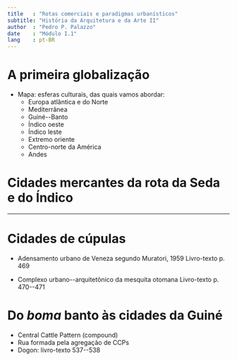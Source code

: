 ```yaml
---
title   : "Rotas comerciais e paradigmas urbanísticos"
subtitle: "História da Arquitetura e da Arte II"
author  : "Pedro P. Palazzo"
date    : "Módulo I.1"
lang    : pt-BR
---
```


A primeira globalização
=======================

- Mapa: esferas culturais, das quais vamos abordar:
  - Europa atlântica e do Norte
  - Mediterrânea
  - Guiné--Banto
  - Índico oeste
  - Índico leste
  - Extremo oriente
  - Centro-norte da América
  - Andes

Cidades mercantes da rota da Seda e do Índico
=============================================

* * * *

Cidades de cúpulas
==================

- Adensamento urbano de Veneza segundo Muratori, 1959
  Livro-texto p. 469

- Complexo urbano--arquitetônico da mesquita otomana
  Livro-texto p. 470--471

Do *boma* banto às cidades da Guiné
=================================

- Central Cattle Pattern (compound)
- Rua formada pela agregação de CCPs
- Dogon: livro-texto 537--538
